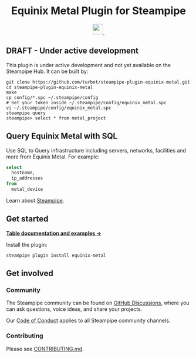 
<p align="center">
    <h1 align="center">Equinix Metal Plugin for Steampipe</h1>
</p>
<p align="center">
  <a aria-label="Steampipe logo" href="https://steampipe.io">
    <img src="https://steampipe.io/images/steampipe_logo_wordmark_padding.svg" height="28">
  </a>
  <a aria-label="License" href="LICENSE">
    <img alt="" src="https://img.shields.io/static/v1?label=license&message=MPL-2.0&style=for-the-badge&labelColor=777777&color=F3F1F0">
  </a>
</p>

## DRAFT - Under active development

This plugin is under active development and not yet available on the Steampipe Hub. It can be built by:

```
git clone https://github.com/turbot/steampipe-plugin-equinix-metal.git
cd steampipe-plugin-equinix-metal
make
cp config/*.spc ~/.steampipe/config
# Set your token inside ~/.steampipe/config/equinix_metal.spc
vi ~/.steampipe/config/equinix_metal.spc
steampipe query
steampipe> select * from metal_project
```

## Query Equinix Metal with SQL

Use SQL to Query infrastructure including servers, networks, facilities and more from Equinix Metal. For example:

```sql
select
  hostname,
  ip_addresses
from
  metal_device
```

Learn about [Steampipe](https://steampipe.io/).

## Get started

**[Table documentation and examples &rarr;](https://hub.steampipe.io/plugins/turbot/equinix-metal)**

Install the plugin:

```shell
steampipe plugin install equinix-metal
```

## Get involved

### Community

The Steampipe community can be found on [GitHub Discussions](https://github.com/turbot/steampipe/discussions), where you can ask questions, voice ideas, and share your projects.

Our [Code of Conduct](https://github.com/turbot/steampipe/blob/main/CODE_OF_CONDUCT.md) applies to all Steampipe community channels.

### Contributing

Please see [CONTRIBUTING.md](https://github.com/turbot/steampipe/blob/main/CONTRIBUTING.md).
